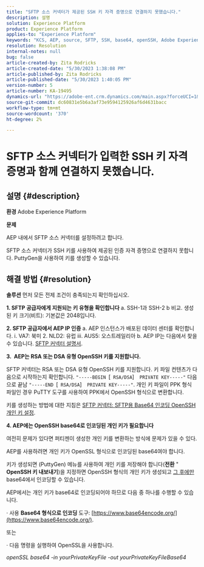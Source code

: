 ```yaml
---
title: "SFTP 소스 커넥터가 제공된 SSH 키 자격 증명으로 연결하지 못했습니다."
description: 설명
solution: Experience Platform
product: Experience Platform
applies-to: "Experience Platform"
keywords: "KCS, AEP, source, SFTP, SSH, base64, openSSH, Adobe Experience Platform, 문제 해결, 커넥터, 연결 실패, SSH 키 자격 증명"
resolution: Resolution
internal-notes: null
bug: false
article-created-by: Zita Rodricks
article-created-date: "5/30/2023 1:38:08 PM"
article-published-by: Zita Rodricks
article-published-date: "5/30/2023 1:40:05 PM"
version-number: 5
article-number: KA-19495
dynamics-url: "https://adobe-ent.crm.dynamics.com/main.aspx?forceUCI=1&pagetype=entityrecord&etn=knowledgearticle&id=29f60831-effe-ed11-8f6e-6045bd0063aa"
source-git-commit: dc60831e5b6a3af73e9594125926af6d4631bacc
workflow-type: tm+mt
source-wordcount: '370'
ht-degree: 2%

---
```


# SFTP 소스 커넥터가 입력한 SSH 키 자격 증명과 함께 연결하지 못했습니다.

## 설명 {#description}


<b>환경</b>
Adobe Experience Platform

<b>문제</b>

AEP 내에서 SFTP 소스 커넥터를 설정하려고 합니다.

SFTP 소스 커넥터가 SSH 키를 사용하여 제공된 인증 자격 증명으로 연결하지 못합니다. PuttyGen을 사용하여 키를 생성할 수 있습니다.


## 해결 방법 {#resolution}


<b>솔루션</b>
먼저 모든 전제 조건이 충족되는지 확인하십시오.

<b>1. SFTP 공급자에게 지원되는 키 유형을 확인합니다</b>
a. SSH-1과 SSH-2 b 비교. 생성된 키 크기(비트): 기본값은 2048입니다.

<b>2. SFTP 공급자에서 AEP IP 인증</b>
a. AEP 인스턴스가 배포된 데이터 센터를 확인합니다.
i. VA7: 북미 2. NLD2: 유럽 iii. AUS5: 오스트레일리아 b. AEP IP는 다음에서 찾을 수 있습니다. [SFTP 커넥터 설명서](https://experienceleague.adobe.com/docs/experience-platform/sources/connectors/cloud-storage/sftp.html).



<b>3.  AEP는 RSA 또는 DSA 유형 OpenSSH 키를 지원합니다.</b>

SFTP 커넥터는 RSA 또는 DSA 유형 OpenSSH 키를 지원합니다. 키 파일 컨텐츠가 다음으로 시작하는지 확인합니다. `"-----BEGIN `[` RSA/DSA`]`  PRIVATE KEY-----"` 다음으로 끝남 `"-----END `[` RSA/DSA`]`  PRIVATE KEY-----"`. 개인 키 파일이 PPK 형식 파일인 경우 PuTTY 도구를 사용하여 PPK에서 OpenSSH 형식으로 변환합니다.

키를 생성하는 방법에 대한 지침은 [SFTP 커넥터: SFTP용 Base64 인코딩 OpenSSH 개인 키 설정](https://experienceleague.adobe.com/docs/experience-platform/sources/connectors/cloud-storage/sftp.html#set-up-a-base64-encoded-openssh-private-key-for-sftp).



<b>4. AEP에는 OpenSSH base64로 인코딩된 개인 키가 필요합니다 </b>



여전히 문제가 있다면 퍼티젠이 생성한 개인 키를 변환하는 방식에 문제가 있을 수 있다.

AEP를 사용하려면 개인 키가 OpenSSL 형식으로 인코딩된 base64여야 합니다.

키가 생성되면 (PuttyGen) 메뉴를 사용하여 개인 키를 저장해야 합니다(<b>전환</b> &quot; <b>OpenSSH 키 내보내기</b>)을 지정하면 OpenSSH 형식의 개인 키가 생성되고 <u>그 후에만</u> base64에서 인코딩할 수 있습니다.

AEP에서는 개인 키가 base64로 인코딩되어야 하므로 다음 중 하나를 수행할 수 있습니다.

· 사용 <b>Base64 형식으로 인코딩</b> 도구: [https://www.base64encode.org/](https://www.base64encode.org/).

또는

· 다음 명령을 실행하여 OpenSSL을 사용합니다.

*openSSL base64 -in yourPrivateKeyFile -out yourPrivateKeyFileBase64*










